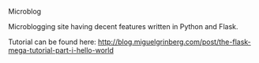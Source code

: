 Microblog

Microblogging site having decent features written in Python and Flask.

Tutorial can be found here: http://blog.miguelgrinberg.com/post/the-flask-mega-tutorial-part-i-hello-world
